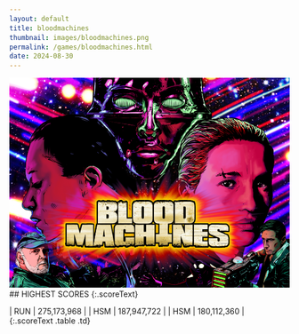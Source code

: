 ```yaml
---
layout: default
title: bloodmachines
thumbnail: images/bloodmachines.png
permalink: /games/bloodmachines.html
date: 2024-08-30
---
```


<img src="../images/bloodmachines.png" class="gameThumbnail img-fluid mx-auto align-middle">
## HIGHEST SCORES
{:.scoreText}

| RUN | 275,173,968 | 
| HSM | 187,947,722 | 
| HSM | 180,112,360 | 
{:.scoreText .table .td}
